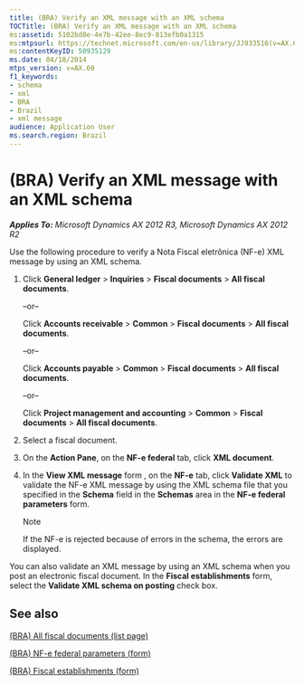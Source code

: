 ```yaml
---
title: (BRA) Verify an XML message with an XML schema
TOCTitle: (BRA) Verify an XML message with an XML schema
ms:assetid: 5102bd8e-4e7b-42ee-8ec9-813efb0a1315
ms:mtpsurl: https://technet.microsoft.com/en-us/library/JJ933516(v=AX.60)
ms:contentKeyID: 50935129
ms.date: 04/18/2014
mtps_version: v=AX.60
f1_keywords:
- schema
- xml
- BRA
- Brazil
- xml message
audience: Application User
ms.search.region: Brazil
---
```


# (BRA) Verify an XML message with an XML schema 


_**Applies To:** Microsoft Dynamics AX 2012 R3, Microsoft Dynamics AX 2012 R2_

Use the following procedure to verify a Nota Fiscal eletrônica (NF-e) XML message by using an XML schema.

1.  Click **General ledger** \> **Inquiries** \> **Fiscal documents** \> **All fiscal documents**.
    
    –or–
    
    Click **Accounts receivable** \> **Common** \> **Fiscal documents** \> **All fiscal documents**.
    
    –or–
    
    Click **Accounts payable** \> **Common** \> **Fiscal documents** \> **All fiscal documents**.
    
    –or–
    
    Click **Project management and accounting** \> **Common** \> **Fiscal documents** \> **All fiscal documents**.

2.  Select a fiscal document.

3.  On the **Action Pane**, on the **NF-e federal** tab, click **XML document**.

4.  In the **View XML message** form , on the **NF-e** tab, click **Validate XML** to validate the NF-e XML message by using the XML schema file that you specified in the **Schema** field in the **Schemas** area in the **NF-e federal parameters** form.
    

    > [!NOTE]
    > <P>If the NF-e is rejected because of errors in the schema, the errors are displayed.</P>



You can also validate an XML message by using an XML schema when you post an electronic fiscal document. In the **Fiscal establishments** form, select the **Validate XML schema on posting** check box.

## See also

[(BRA) All fiscal documents (list page)](https://technet.microsoft.com/en-us/library/jj710567\(v=ax.60\))

[(BRA) NF-e federal parameters (form)](https://technet.microsoft.com/en-us/library/jj933509\(v=ax.60\))

[(BRA) Fiscal establishments (form)](https://technet.microsoft.com/en-us/library/jj933531\(v=ax.60\))

  



